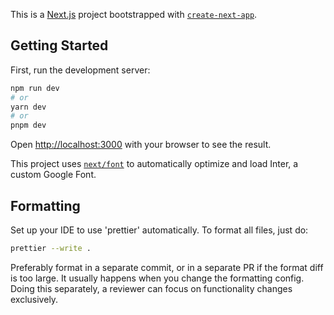This is a [Next.js](https://nextjs.org/) project bootstrapped with [`create-next-app`](https://github.com/vercel/next.js/tree/canary/packages/create-next-app).

## Getting Started

First, run the development server:

```bash
npm run dev
# or
yarn dev
# or
pnpm dev
```

Open [http://localhost:3000](http://localhost:3000) with your browser to see the result.

This project uses [`next/font`](https://nextjs.org/docs/basic-features/font-optimization) to automatically optimize and load Inter, a custom Google Font.

## Formatting
Set up your IDE to use 'prettier' automatically. To format all files, just do:
```bash
prettier --write .
```

Preferably format in a separate commit, or in a separate PR if the format diff is too large.
It usually happens when you change the formatting config.
Doing this separately, a reviewer can focus on functionality changes exclusively.